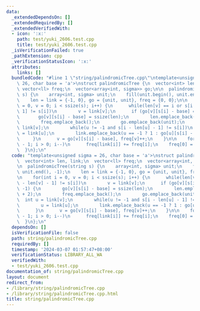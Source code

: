 ```yaml
---
data:
  _extendedDependsOn: []
  _extendedRequiredBy: []
  _extendedVerifiedWith:
  - icon: ':x:'
    path: test/yuki_2606.test.cpp
    title: test/yuki_2606.test.cpp
  _isVerificationFailed: true
  _pathExtension: cpp
  _verificationStatusIcon: ':x:'
  attributes:
    links: []
  bundledCode: "#line 1 \"string/palindromicTree.cpp\"\ntemplate<unsigned sigma =\
    \ 26, char base = 'a'>\nstruct palindromicTree {\n  vector<int> len, link;\n \
    \ vector<ll> freq;\n  vector<array<int, sigma>> go;\n\n  palindromicTree(string\
    \ s) {\n    array<int, sigma> unit;\n    fill(unit.begin(), unit.end(), -1);\n\
    \    len = link = {-1, 0}, go = {unit, unit}, freq = {0, 0};\n\n    for(int i\
    \ = 0, v = 0; i < ssize(s); i++) {\n      while(len[v] == i or s[i - len[v] -\
    \ 1] != s[i])\n        v = link[v];\n      if (go[v][s[i] - base] == -1) {\n \
    \       go[v][s[i] - base] = ssize(len);\n        len.emplace_back(len[v] + 2);\n\
    \        freq.emplace_back();\n        go.emplace_back(unit);\n        int u =\
    \ link[v];\n        while(u != -1 and s[i - len[u] - 1] != s[i])\n          u\
    \ = link[u];\n        link.emplace_back(u == -1 ? 1 : go[u][s[i] - base]);\n \
    \     }\n      v = go[v][s[i] - base], freq[v]++;\n    }\n\n    for(int i = ssize(len)\
    \ - 1; i > 0; i--)\n      freq[link[i]] += freq[i];\n    freq[0] = freq[1] = 0;\n\
    \  }\n};\n"
  code: "template<unsigned sigma = 26, char base = 'a'>\nstruct palindromicTree {\n\
    \  vector<int> len, link;\n  vector<ll> freq;\n  vector<array<int, sigma>> go;\n\
    \n  palindromicTree(string s) {\n    array<int, sigma> unit;\n    fill(unit.begin(),\
    \ unit.end(), -1);\n    len = link = {-1, 0}, go = {unit, unit}, freq = {0, 0};\n\
    \n    for(int i = 0, v = 0; i < ssize(s); i++) {\n      while(len[v] == i or s[i\
    \ - len[v] - 1] != s[i])\n        v = link[v];\n      if (go[v][s[i] - base] ==\
    \ -1) {\n        go[v][s[i] - base] = ssize(len);\n        len.emplace_back(len[v]\
    \ + 2);\n        freq.emplace_back();\n        go.emplace_back(unit);\n      \
    \  int u = link[v];\n        while(u != -1 and s[i - len[u] - 1] != s[i])\n  \
    \        u = link[u];\n        link.emplace_back(u == -1 ? 1 : go[u][s[i] - base]);\n\
    \      }\n      v = go[v][s[i] - base], freq[v]++;\n    }\n\n    for(int i = ssize(len)\
    \ - 1; i > 0; i--)\n      freq[link[i]] += freq[i];\n    freq[0] = freq[1] = 0;\n\
    \  }\n};\n"
  dependsOn: []
  isVerificationFile: false
  path: string/palindromicTree.cpp
  requiredBy: []
  timestamp: '2024-03-07 01:57:47+08:00'
  verificationStatus: LIBRARY_ALL_WA
  verifiedWith:
  - test/yuki_2606.test.cpp
documentation_of: string/palindromicTree.cpp
layout: document
redirect_from:
- /library/string/palindromicTree.cpp
- /library/string/palindromicTree.cpp.html
title: string/palindromicTree.cpp
---
```

